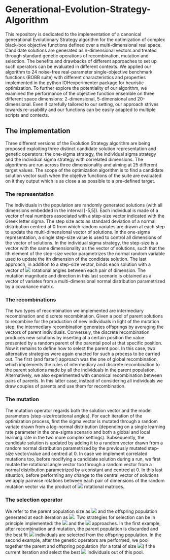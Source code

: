 # Generational-Evolution-Strategy-Algorithm

This repository is dedicated to the implementation of a canonical generational Evolutionary Strategy algorithm for the optimization of complex black-box objective functions defined over a multi-dimensional real space. Candidate solutions are generated as n-dimensional vectors and treated through standard genetic operations of recombination, mutation and selection. The benefits and drawbacks of different approaches to set up such operators can be evaluated in different contexts. We applied our algorithm to 24 noise-free real-parameter single-objective benchmark functions (BOBB suite) with different characteristics and properties implemented in the python IOHexperimenter package for heuristic optimization. To further explore the potentiality of our algorithm, we examined the performance of the objective function ensemble on three different space dimensions: 2-dimensional, 5-dimensional and 20-dimensional. Even if carefully tailored to our setting, our approach strives towards re-usability and our functions can be easily adapted to multiple scripts and contexts.

## The implementation 
Three different versions of the Evolution Strategy algorithm are being proposed exploiting three distinct candidate solution representation and genetic operators: the one-sigma strategy, the individual sigma strategy and the individual sigma strategy with correlated dimensions. The algorithms are run across three dimensionality and aiming at 25 different target values. The scope of the optimization algorithm is to find a candidate solution vector such when the objetive functions of the suite are evaluated on it they output which is as close a as possible to a pre-defined target.

### The representation
The individuals in the population are randomly generated solutions (with all dimensions embedded in the interval [-5,5]). Each individual is made of a vector of real numbers associated with a step-size vector indicated with the Greek letter sigma. The step size acts as standard deviation of a normal distribution centred at 0 from which random variates are drawn at each step to update the multi-dimensional vector of solutions. In the one-sigma representation, a single step-size value is used to control all dimensions of the vector of solutions. In the individual sigma strategy, the step-size is a vector with the same dimensionality as the vector of solutions, such that the ith element of the step-size vector parametrizes the normal random variable used to update the ith dimension of the condidate solution. The last approach, in addition to a step-size vector, binds each solution with a vector of <img src="https://render.githubusercontent.com/render/math?math=\frac{n \times (n-1)}{2} "> rotational angles between each pair of dimension. The mutation magnitude and direction in this last scenario is obtained as a vector of variates from a multi-dimensional normal distribution parametrized by a covariance matrix.


### The recombinations
The two types of recombination we implemented are intermediary recombination and discrete recombination. Given a pool of parent solutions to recombine for the production of new individuals in light of the mutation step, the intermediary recombination generates offsprings by averaging the vectors of parent individuals. Conversely, the discrete recombination produces new solutions by inserting at a certain position the value presented by a random parent of the parental pool at that specific position. Now it remains to define how to select the parent pool. In this case, two alternative strategies were again enacted for such a process to be carried out. The first (and faster) approach was
the one of global recombination, which implements the rules of intermediary and discrete recombination to the parent solutions made by all the individuals in the parent population. Alternatively, we also experimented with canonical recombination between pairs of parents. In this latter case, instead of considering all individuals we draw couples of parents and use them for recombination.

### The mutation
The mutation operator regards both the solution vector and the model parameters (step-size/rotational angles). For each iteration of the optimization process, first the sigma vector is mutated through a random variate drawn from a log-normal distribution (depending on a single learning rate parameter in the one-sigma scenario and both a global and local learning rate in the two more complex settings). Subsequently, the candidate solution is updated by adding it to a random vector drawn from a random normal distribution parametrized by the previously mutated step-size vector/value and centred at 0. In case we implement correlated mutations too, before modifying a candidate solution during a run, we first mutate the rotational angle vector too through a random vector from a normal distribution parametrized by a constant and centred at 0. In this last situation, before performing any change to the central vector of solutions we apply pairwise rotations between each pair of dimensions of the random mutation vector via the product of <img src="https://render.githubusercontent.com/render/math?math=\frac{n \times (n-1)}{2} "> rotational matrices.

### The selection operator
We refer to the parent population size as <img src="https://render.githubusercontent.com/render/math?math=\mu"> and the offspring population generated at each iteration as <img src="https://render.githubusercontent.com/render/math?math=\lambda">. Two strategies for selection can be in principle implemented: the <img src="https://render.githubusercontent.com/render/math?math=(\mu , \lambda)"> and the <img src="https://render.githubusercontent.com/render/math?math=(\mu + \lambda)"> approaches. In the first example, after recombination and mutation, the parent population is discarded and the best fit  <img src="https://render.githubusercontent.com/render/math?math=\mu"> individuals are selected from the offspring population. In the second example, after the genetic operators are performed, we pool together the parent and offspring population (for a total of size <img src="https://render.githubusercontent.com/render/math?math=\mu+\lambda">) f the current iteration and select the best <img src="https://render.githubusercontent.com/render/math?math=\mu"> individuals out of this pool. 







